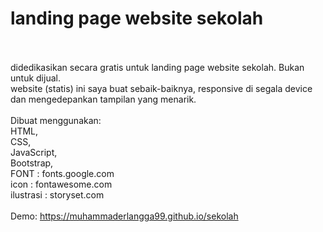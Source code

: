 # landing page website sekolah
<br><br>
didedikasikan secara gratis untuk landing page website sekolah. Bukan untuk dijual.<br>
website (statis) ini saya buat sebaik-baiknya, responsive di segala device dan mengedepankan tampilan yang menarik.
<br><br>
Dibuat menggunakan: <br>
HTML,<br>
CSS,<br>
JavaScript,<br>
Bootstrap,<br>
FONT : fonts.google.com <br>
icon : fontawesome.com <br>
ilustrasi : storyset.com<br>
<br>
Demo: https://muhammaderlangga99.github.io/sekolah

